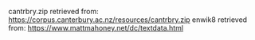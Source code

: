 cantrbry.zip retrieved from: https://corpus.canterbury.ac.nz/resources/cantrbry.zip
enwik8 retrieved from: https://www.mattmahoney.net/dc/textdata.html